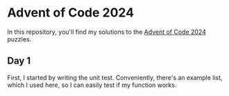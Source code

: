 # Advent of Code 2024

In this repository, you'll find my solutions to the
[Advent of Code 2024](https://adventofcode.com/2024) puzzles.

## Day 1

First, I started by writing the unit test. Conveniently, there's an example
list, which I used here, so I can easily test if my function works.
